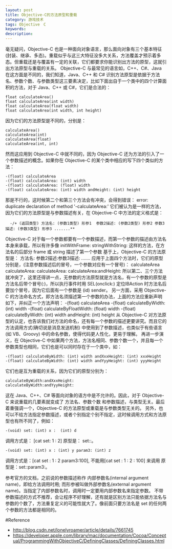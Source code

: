 ```yaml
---
layout: post
title: Objective-C的方法原型和重载
category: 游戏技术
tags: Objective　C
keywords: 
description: 
---
```

毫无疑问，Objective-C 也是一种面向对象语言，那么面向对象有三个基本特征(封装、继承、多态)。重载似乎与这三大特征没多大关系，方法覆盖才预示着多态。但重载还是与覆盖有一定的关联，它们都要求你能识别出方法的原型，这就引出方法原型与重载的关系。
Objective-C 与最常见的语言如，C++、C#、Java 在这方面是不同的，我们知道，Java、C++ 和 C# 识别方法原型是依据于方法名、参数个数、与参数类型这三要素决定，比如下面出自于一个类中的四个计算面积的方法，对于 Java、C++ 或 C#，它们是合法的：

    float calculateArea()
    float calculateArea(int width)
    float calculateArea(float width)
    float calculateArea(int width, int height)
因为它们的方法原型是不同的，分别是：

    calculateArea()
    calculateArea(int)
    calculateArea(float)
    calculateArea(int, int)
然而这应用到 Objective-C 中就不同的，因为 Objective-C 还为方法的引入了一个参数描述的概念。如果你在 Objective-C 的某个类中相应的写下四个类似的方法：

    -(float) calculateArea
    -(float) calculateArea: (int) width
    -(float) calculateArea: (float) width
    -(float) calculateArea: (int) width andHeight: (int) height
那是不行的，这时候第二个和第三个方法会有冲突，会得到错误：
error: duplicate declaration of method '-calculateArea:'
它们被认为是一样的方法，因为它们的方法原型是与参数描述有关，在 Objective-C 中方法的定义格式是：

      -/+ (返回类型) 方法名: (参数1类型) 形参1  参数2描述: (参数2类型) 形参2 参数3描述: (参数3类型) 形参3 .......**

Objective-C 对于每一个参数都要有一个参数描述，而第一个参数的描述由方法名本身来承载，所以有许多像
initWithFrame:    stringWithString:  这样的方法，在方法名的后部分 frame 或 string 描述了第一个参数
基于上，Objective-C 的方法原型是：
方法名: 参数2描述:参数3描述: .......
应用于上面四个方法时，它们的原型分别是，(注意参数描述后的冒号，一个参数对应有一个冒号)：
calculateArea
calculateArea:
calculateArea:
calculateArea:andHeight:
所以第二、三个方法就冲突了，这里还得讲一点，无参数的方法原型就是方法名，有一个参数的原型是方法名后带个冒号(:)，所以执行事件时用 SEL(onclick:) 定位IBAction 时方法名后要加个冒号，因为它后面有一个参数是 (id) sender。
另一方面，采用 Objective-C 的方法命名方式，即方法名须描述第一个参数的办法，上面的方法应重新声明如下，并纠正一个方法声明：
-(float) calculateArea
-(float) calculateByWidth: (int) width
-(float) calculateByFloatWidth: (float) width
-(float) calculateByWidth: (int) width andHeight: (int) height
从 Objective-C 对方法原型的认定，也告诉我们对方法的命名，还有每一个参数的描述更要讲究。而且它的方法调用方式(确切说是消息发送机制) 中使用到了参数描述，也类似于有些语言(如 VB、Groovy) 中的命名参数，使得代码更人性化，更易于理解。
再进一步演义，在 Objective-C 中如果两个方法，方法名相同、参数个数一个，并且每一个参数类型也相同，它们也是可以同时存在于一个类中，如：

    -(float) calculateByWidth: (int) width andXxxHeight: (int) xxxHeight
    -(float) calculateByWidth: (int) width andYyyHeight: (int) yyyHeight
它们也是互为重载的关系，因为它们的原型分别为：

    calculateByWidth:andXxxHeight:
    calculateByWidth:andYyyHeight:
这在 Java、C++、C# 等面向对象的语方中是不允许的。因此，对于 Objective-C 来说重载的几要素就变成了 方法名、参数个数 和参数描述，与类型无关。最后着重强调一个，Objective-C 的方法原型或重载是与参数类型无关的。
另外，也可以不给方法指定参数描述，或者个别指定个别不指定，这时候调用方式和方法原型也有所不同了，例如：

    -(void) set: (int) x :  (int) d
    
调用方式是： [cat set: 1 : 2]
原型是： set::。

    -(void) set: (int) x : (int) y param3: (int) z
调用方式是：[cat set : 1 : 2 param3:100], 不能用[cat set : 1 : 2 : 100] 来调用
原型是：set::param3:。

参考官方的文档，之前说的参数描述称作 内部参数名(internal argument name)，即给方法调用时用; 而形参被叫做外部参数名(external argument name)。当指定了内部参数名时，调用时一定要用内部参数名来指定参数。
不带参数描述的方式不推荐，会让程序不好理解，还有就是区别方法只能依据方法名与参数的个数了，方法重复定义的可能性就大了。像前面只要方法名是 set 的任何两个参数的方法都是相同的。


#Reference
* <http://blog.csdn.net/lonelyroamer/article/details/7661745>
* <https://developer.apple.com/library/mac/documentation/Cocoa/Conceptual/ProgrammingWithObjectiveC/DefiningClasses/DefiningClasses.html>
